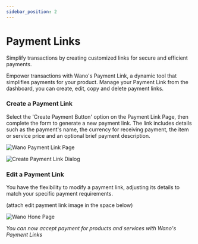```yaml
---
sidebar_position: 2
---
```


# Payment Links

Simplify transactions by creating customized links for secure and efficient payments.

Empower transactions with Wano's Payment Link, a dynamic tool that simplifies payments for your product. Manage your Payment Link from the dashboard, you can create, edit, copy and delete payment links.

### Create a Payment Link

Select the 'Create Payment Button' option on the Payment Link Page, then complete the form to generate a new payment link. The link includes details such as the payment's name, the currency for receiving payment, the item or service price and an optional brief payment description.

![Wano Payment Link Page](/img/payment_link_page.png)

![Create Payment Link Dialog](/img/create_payment_link.png)

### Edit a Payment Link

You have the flexibility to modify a payment link, adjusting its details to match your specific payment requirements.

(attach edit payment link image in the space below)

![Wano Hone Page](/img/landing_page.png)

_You can now accept payment for products and services with Wano's Payment Links_

